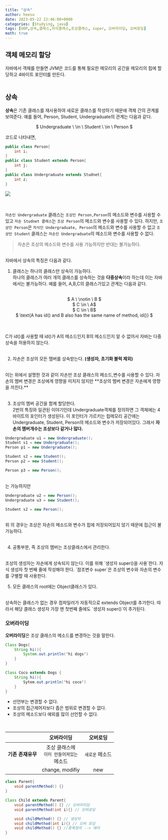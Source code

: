 ```yaml
---
title: "상속"
author: heesu
date: 2023-05-22 22:46:00+0900
categories: [Studying, java]
tags: [OOP,상속,클래스,자식클래스,조상클래스, super, 오버라이딩, 오버로딩]
math: true
---
```

## 객체 메모리 할당<br>
자바에서 객체를 만들면 JVM은 코드를 통해 필요한 메모리의 공간을 메모리의 힙에 할당하고 4바이트 포인터를 만든다.<br><br>

## 상속<br>
**상속**은 기존 클래스를 재사용하여 새로운 클래스를 작성하기 때문에 객체 간의 관계를 보여준다. 예를 들어, Person, Student, Undergraduate의 관계는 다음과 같다.<br>
<center>

$ Undergraduate \ \in \ Student \ \in \ Person $

</center>

코드로 나타내면,<br>

```java
public class Person{
    int i;
}
public class Student extends Person{
    int j;
}
public class Undergraduate extends Studnet{
    int z;
}
```

<img src="https://user-images.githubusercontent.com/133394749/239934946-10437e14-e6d9-4aee-8a7f-bf3fd9e90981.jpg">

<br><br>
`자손인 Undergraduate` 클래스는 `조상인 Person,Person`의 메소드와 변수를 사용할 수 있고 `자손 Studnet 클래스`는 `조상 Person`의 메소드와 변수를 사용할 수 있다. 하지만, `조상인 Person`은 `자식인 Undergraduate, Person`의 메소드와 변수를 사용할 수 없고 `조상인 Student` 클래스는 `자손인 Undergraduate`의 메소드와 변수를 사용할 수 없다.<br> 
> 자손은 조상의 메소드와 변수를 사용 가능하지만 반대는 불가능하다.<br><br>

자바에서 상속의 특징은 다음과 같다.<br>
1. 클래스는 하나의 클래스만 상속이 가능하다.<br>
하나의 클래스가 여러 개의 클래스를 상속하는 것을 **다중상속**이라 하는데 이는 자바에서는 불가능하다. 예를 들어, A,B,C의 클래스가있고 관계는 다음과 같다.<br><br>

<center>
$ A \ \notin \ B $<br>
$ C \in \  A$<br>
$ C \in \ B$<br>
$ \text{A has id() and B also has the same name of method, id()} $
</center>

<br><br>
C가 id()를 사용할 때 id()가 A의 메소드인지 B의 메소드인지 알 수 없어서 자바는 다중상속을 허용하지 않는다.<br><br>

2. 자손은 조상의 모든 맴버를 상속받는다.
**(생성자, 초기화 블럭 제외)**

<br>
이는 위에서 설명한 것과 같이 자손만 조상 클래스의 메소드,변수를 사용할 수 있다. 자손의 멤버 변경은 조상에게 영향을 미치지 않지만 **조상의 멤버 변경은 자손에게 영향을 끼친다.**
<br><br>

3. 조상의 멤버 공간을 함께 할당한다.<br>
2번의 특징와 일관된 이야기인데 Undergraduate객체를 정의하면 그 객체에는 4바이트의 포인터가 생성된다. 이 포인터가 가르키는 힙메모리 공간에는 Undergraduate, Student, Person의 메소드와 변수가 저장되어있다.
그래서 **자손의 멤버개수는 조상보다 같거나 많다.**<br>

```java
Undergraduate u1 = new Undergraduate();
Student s1 = new Undergraduate();
Person p1 = new Undergraduate();

Student s2 = new Student();
Person p2 = new Student();

Person p3 = new Person();
```

<br>
는 가능하지만
<br>

```java
Undergraduate u2 = new Person();
Undergraduate u3 = new Student();

Student s2 = new Person();
```
<br>
위 의 경우는 조상은 자손의 메소드와 변수가 힙에 저장되어있지 않기 때문에 접근이 불가능하다.
<br><br>

4. 공통부분, 즉 조상의 멤버는 조상클래스에서 관리한다.
<br>
조상의 생성자는 자손에게 상속되지 않는다. 이를 위해 `생성자 super()을 사용`한다. 자식 생성자 첫 번째 줄에 작성해야 한다. `참조변수 super`은 조상의 변수와 자손의 변수를 구별할 때 사용한다. 
<br>


5. 모든 클래스의 root에는 Object클래스가 있다.
<br>
상속하는 클래스가 없는 경우 컴파일러가 자동적으로 extends Object를 추가한다. 따라서 해당 클래스 생성자 가장 맨 첫번째 줄에도 `생성자 super()`이 추가된다.


### 오버라이딩<br>
**오버라이딩**은 조상 클래스의 메소드를 변경하는 것을 말한다.<br>
```java
Class Dogs{
    String hi(){
        System.out.println('hi dogs')
    }
}

Class Coco extends Dogs {
    String hi(){
        Sytem.out.println('hi coco')
    }
}
```

* 선언부는 변경할 수 없다.
* 조상의 접근제어자보다 좁은 범위로 변경할 수 없다.
* 조상의 메소드보다 예외를 많이 선언할 수 없다.
<br>

||**오버라이딩**|**오버로딩**|
|:---:|:---:|:---:|
|**기존 존재유무**|조상 클래스에<br> `이미 만들어져있는` <br> 메소드|`새로운` 메소드|
||change, modifiy|new|


```java
class Parent{
    void parentMethod() {}
}

Class Child extends Parent{
    void parentMethod() {} // 오버라이딩
    void parentMethod(int i){} // 오버로딩

    void childMethod() {} // 생성자
    void childMethod(int i){} // 오버 로딩
    void childMethod() {} //중복정의 --> 에러
}
```
